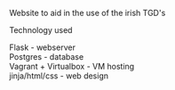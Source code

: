 Website to aid in the use of the irish TGD's

Technology used

Flask - webserver \
Postgres - database \
Vagrant + Virtualbox - VM hosting \
jinja/html/css - web design


